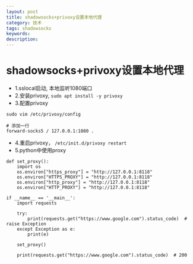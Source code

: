```yaml
---
layout: post
title: shadowsocks+privoxy设置本地代理
category: 技术
tags: shadowsocks
keywords: 
description: 
---
```


# shadowsocks+privoxy设置本地代理

- 1.sslocal启动, 本地监听1080端口
- 2.安装privoxy, `sudo apt install -y privoxy`
- 3.配置privoxy

```
sudo vim /etc/privoxy/config

# 添加一行
forward-socks5 / 127.0.0.1:1080 .

```

- 4.重启privoxy， `/etc/init.d/privoxy restart`
- 5.python中使用proxy

```
def set_proxy():
    import os
    os.environ["https_proxy"] = "http://127.0.0.1:8118"
    os.environ["HTTPS_PROXY"] = "http://127.0.0.1:8118"
    os.environ["http_proxy"] = "http://127.0.0.1:8118"
    os.environ["HTTP_PROXY"] = "http://127.0.0.1:8118"

if __name__ == '__main__':
    import requests
    
    try:
        print(requests.get("https://www.google.com").status_code)  # raise Exception
    except Exception as e:
        print(e)
    
    set_proxy()
    
    print(requests.get("https://www.google.com").status_code)  # 200

```
